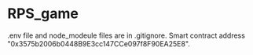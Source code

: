 # RPS_game
.env file and node_modeule files are in .gitignore.
Smart contract address "0x3575b2006b0448B9E3cc147CCe097f8F90EA25E8".
